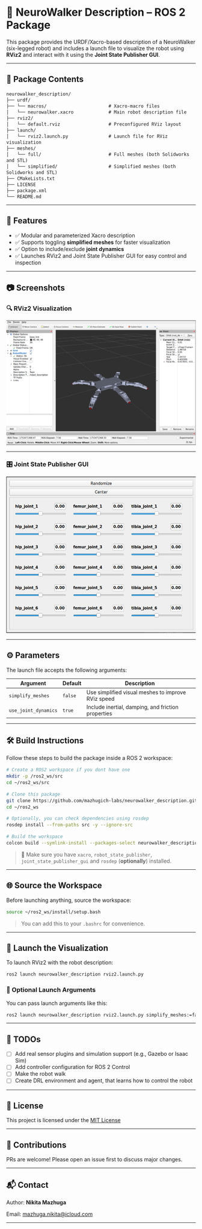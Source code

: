 # 🐜 NeuroWalker Description – ROS 2 Package

This package provides the URDF/Xacro-based description of a NeuroWalker (six-legged robot) and includes a launch file to visualize the robot using **RViz2** and interact with it using the **Joint State Publisher GUI**.

---

## 📁 Package Contents

```
neurowalker_description/
├── urdf/
├── └── macros/                       # Xacro-macro files
│   └── neurowalker.xacro             # Main robot description file
├── rviz2/
│   └── default.rviz                  # Preconfigured RViz layout
├── launch/
│   └── rviz2.launch.py               # Launch file for RViz visualization
├── meshes/
│   └── full/                         # Full meshes (both Solidworks and STL)
│   └── simplified/                   # Simplified meshes (both Solidworks and STL)
├── CMakeLists.txt
├── LICENSE
├── package.xml
└── README.md
```

---

## 🧠 Features

- ✅ Modular and parameterized Xacro description
- ✅ Supports toggling **simplified meshes** for faster visualization
- ✅ Option to include/exclude **joint dynamics**
- ✅ Launches RViz2 and Joint State Publisher GUI for easy control and inspection

---

## 📷 Screenshots

### 🔍 RViz2 Visualization

![RViz Screenshot](docs/images/rviz2.png)

---

### 🎛️ Joint State Publisher GUI

![Joint State Publisher](docs/images/jsp.png)

---

## ⚙️ Parameters

The launch file accepts the following arguments:

| Argument               | Default   | Description                                        |
| ---------------------- | --------- | -------------------------------------------------- |
| `simplify_meshes`    | `false` | Use simplified visual meshes to improve RViz speed |
| `use_joint_dynamics` | `true`  | Include inertial, damping, and friction properties |

---

## 🛠️ Build Instructions

Follow these steps to build the package inside a ROS 2 workspace:

```bash
# Create a ROS2 workspace if you dont have one
mkdir -p /ros2_ws/src
cd ~/ros2_ws/src
```

```bash
# Clone this package
git clone https://github.com/mazhugich-labs/neurowalker_description.git
cd ~/ros2_ws
```

```bash
# Optionally, you can check dependencies using rosdep
rosdep install --from-paths src -y --ignore-src
```

```bash
# Build the workspace
colcon build --symlink-install --packages-select neurowalker_description
```

> 🔧 Make sure you have `xacro`, `robot_state_publisher`, `joint_state_publisher_gui` and `rosdep` (**optionally**) installed.

---

## 🌐 Source the Workspace

Before launching anything, source the workspace:

```bash
source ~/ros2_ws/install/setup.bash
```

> You can add this to your `.bashrc` for convenience.

---

## 🚀 Launch the Visualization

To launch RViz2 with the robot description:

```bash
ros2 launch neurowalker_description rviz2.launch.py
```

### 🔄 Optional Launch Arguments

You can pass launch arguments like this:

```bash
ros2 launch neurowalker_description rviz2.launch.py simplify_meshes:=false use_joint_dynamics:=true
```

---

## 📌 TODOs

- [ ] Add real sensor plugins and simulation support (e.g., Gazebo or Isaac Sim)
- [ ] Add controller configuration for ROS 2 Control
- [ ] Make the robot walk
- [ ] Create DRL environment and agent, that learns how to control the robot

---

## 📄 License

This project is licensed under the [MIT License](LICENSE)

---

## 🤝 Contributions

PRs are welcome! Please open an issue first to discuss major changes.

---

## 📬 Contact

Author: **Nikita Mazhuga**

Email: [mazhuga.nikita@icloud.com](mailto:mazhuga.nikita@icloud.com)

---
